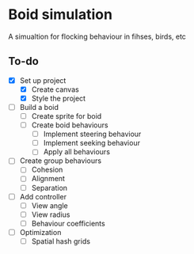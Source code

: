 # Boid simulation

A simualtion for flocking behaviour in fihses, birds, etc

## To-do

- [x] Set up project
  - [x] Create canvas
  - [x] Style the project
- [ ] Build a boid
  - [ ] Create sprite for boid
  - [ ] Create boid behaviours
    - [ ] Implement steering behaviour
    - [ ] Implement seeking behaviour
    - [ ] Apply all behaviours
- [ ] Create group behaviours
  - [ ] Cohesion
  - [ ] Alignment
  - [ ] Separation
- [ ] Add controller
  - [ ] View angle
  - [ ] View radius
  - [ ] Behaviour coefficients
- [ ] Optimization
  - [ ] Spatial hash grids